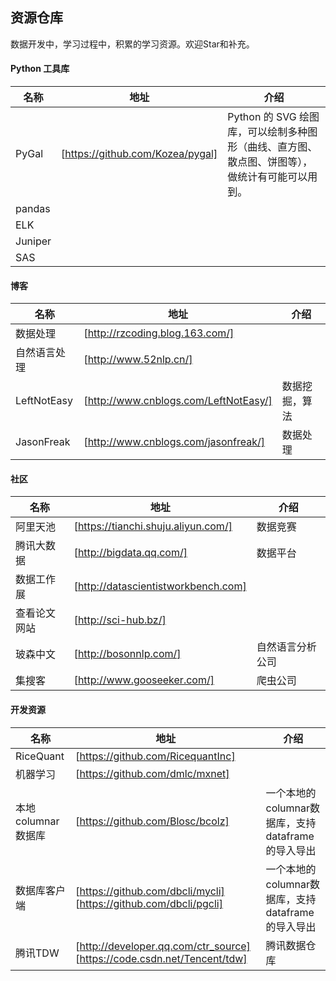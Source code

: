 ## 资源仓库
数据开发中，学习过程中，积累的学习资源。欢迎Star和补充。

#### Python 工具库
名称 | 地址 | 介绍
-----|------|-----
PyGal|[https://github.com/Kozea/pygal]| Python 的 SVG 绘图库，可以绘制多种图形（曲线、直方图、散点图、饼图等），做统计有可能可以用到。
pandas | |
ELK | |
Juniper| |
SAS| |

#### 博客
名称 | 地址 | 介绍
-----|------|-----
数据处理|[http://rzcoding.blog.163.com/]|
自然语言处理|[http://www.52nlp.cn/]|
LeftNotEasy|[http://www.cnblogs.com/LeftNotEasy/]| 数据挖掘，算法
JasonFreak|[http://www.cnblogs.com/jasonfreak/]| 数据处理



#### 社区
名称 | 地址 | 介绍
-----|------|-----
阿里天池 | [https://tianchi.shuju.aliyun.com/] | 数据竞赛
腾讯大数据 | [http://bigdata.qq.com/] | 数据平台
数据工作展 | [http://datascientistworkbench.com] |
查看论文网站 | [http://sci-hub.bz/] |
玻森中文 | [http://bosonnlp.com/] | 自然语言分析公司
集搜客 | [http://www.gooseeker.com/] | 爬虫公司

#### 开发资源
名称 | 地址 | 介绍
-----|------|-----
RiceQuant | [https://github.com/RicequantInc] |
机器学习 | [https://github.com/dmlc/mxnet] |
本地columnar数据库 | [https://github.com/Blosc/bcolz] | 一个本地的columnar数据库，支持dataframe的导入导出
数据库客户端 | [https://github.com/dbcli/mycli] [https://github.com/dbcli/pgcli] | 一个本地的columnar数据库，支持dataframe的导入导出
腾讯TDW | [http://developer.qq.com/ctr_source] [https://code.csdn.net/Tencent/tdw]| 腾讯数据仓库

